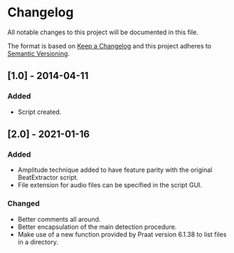 # Changelog
All notable changes to this project will be documented in this file.

The format is based on [Keep a Changelog](http://keepachangelog.com/en/1.0.0/)
and this project adheres to [Semantic Versioning](http://semver.org/spec/v2.0.0.html).

## [1.0] - 2014-04-11
### Added
- Script created.

## [2.0] - 2021-01-16
### Added
- Amplitude technique added to have feature parity with the original BeatExtractor script.
- File extension for audio files can be specified in the script GUI.

### Changed
- Better comments all around.
- Better encapsulation of the main detection procedure.
- Make use of a new function provided by Praat version 6.1.38 to list files in a directory.